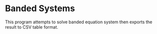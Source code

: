 # Banded Systems

This program attempts to solve banded equation system then exports the result to CSV table format.
